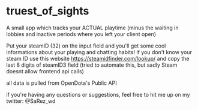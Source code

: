# truest_of_sights
A small app which tracks your ACTUAL playtime (minus the waiting in lobbies and inactive periods where you left your client open)

Put your steamID (32) on the input field and you'll get some cool informations about your playing and chatting habits!
if you don't know your steam ID use this website https://steamidfinder.com/lookup/ and copy the last 8 digits of steamID3 field (tried to automate this, but sadly Steam doesnt allow frontend api calls)


all data is pulled from OpenDota's Public API

if you're having any questions or suggestions, feel free to hit me up on my twitter: @SaRez_wd
